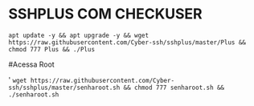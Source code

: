 # SSHPLUS COM CHECKUSER

````apt update -y && apt upgrade -y && wget https://raw.githubusercontent.com/Cyber-ssh/sshplus/master/Plus && chmod 777 Plus && ./Plus````


#Acessa Root

'
````wget https://raw.githubusercontent.com/Cyber-ssh/sshplus/master/senharoot.sh && chmod 777 senharoot.sh && ./senharoot.sh````

